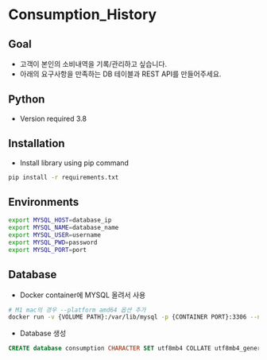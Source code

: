# Consumption_History

## Goal
- 고객이 본인의 소비내역을 기록/관리하고 싶습니다.
- 아래의 요구사항을 만족하는 DB 테이블과 REST API를 만들어주세요.

## Python

* Version required 3.8

## Installation

* Install library using pip command

```bash
pip install -r requirements.txt
```

## Environments

```bash
export MYSQL_HOST=database_ip
export MYSQL_NAME=database_name
export MYSQL_USER=username
export MYSQL_PWD=password
export MYSQL_PORT=port
```

## Database
- Docker container에 MYSQL 올려서 사용
```bash
# M1 mac의 경우 --platform amd64 옵션 추가
docker run -v {VOLUME PATH}:/var/lib/mysql -p {CONTAINER PORT}:3306 --name consumption_history -e MYSQL_ROOT_PASSWORD={PASSWORD} -d mysql:5.7 --character-set-server=utf8mb4 --collation-server=utf8mb4_unicode_ci
```
- Database 생성
```sql
CREATE database consumption CHARACTER SET utf8mb4 COLLATE utf8mb4_general_ci;
```





